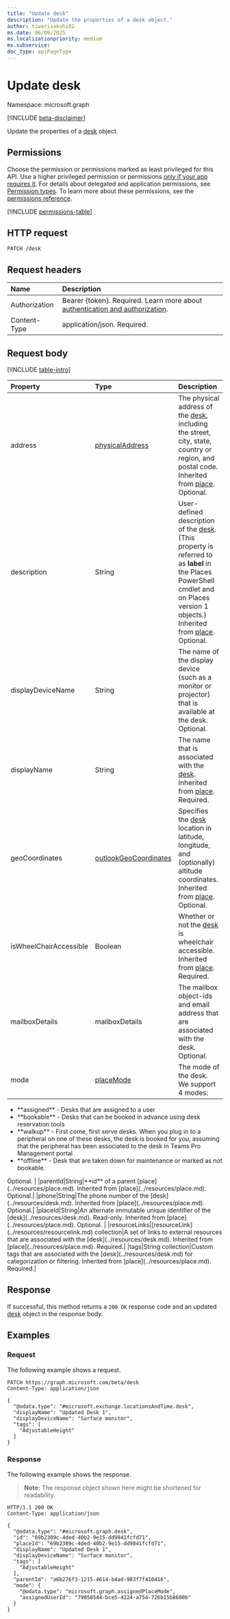 ```yaml
---
title: "Update desk"
description: "Update the properties of a desk object."
author: tiwarisakshi02
ms.date: 06/09/2025
ms.localizationpriority: medium
ms.subservice: 
doc_type: apiPageType
---
```


# Update desk

Namespace: microsoft.graph

[!INCLUDE [beta-disclaimer](../../includes/beta-disclaimer.md)]

Update the properties of a [desk](../resources/desk.md) object.

## Permissions

Choose the permission or permissions marked as least privileged for this API. Use a higher privileged permission or permissions [only if your app requires it](/graph/permissions-overview#best-practices-for-using-microsoft-graph-permissions). For details about delegated and application permissions, see [Permission types](/graph/permissions-overview#permission-types). To learn more about these permissions, see the [permissions reference](/graph/permissions-reference).

<!-- {
  "blockType": "permissions",
  "name": "desk-update-permissions"
}
-->
[!INCLUDE [permissions-table](../includes/permissions/desk-update-permissions.md)]

## HTTP request

<!-- {
  "blockType": "ignored"
}
-->
``` http
PATCH /desk
```

## Request headers

|Name|Description|
|:---|:---|
|Authorization|Bearer {token}. Required. Learn more about [authentication and authorization](/graph/auth/auth-concepts).|
|Content-Type|application/json. Required.|

## Request body

[!INCLUDE [table-intro](../../includes/update-property-table-intro.md)]

|Property|Type|Description|
|:---|:---|:---|
|address|[physicalAddress](../resources/physicaladdress.md)|The physical address of the [desk](../resources/desk.md), including the street, city, state, country or region, and postal code. Inherited from [place](../resources/place.md). Optional.|
|description |String |User-defined description of the [desk](../resources/desk.md). (This property is referred to as **label** in the Places PowerShell cmdlet and on Places version 1 objects.) Inherited from [place](../resources/place.md). Optional.|
|displayDeviceName |String |The name of the display device (such as a monitor or projector) that is available at the desk. Optional. |
|displayName|String|The name that is associated with the [desk](../resources/desk.md). Inherited from [place](../resources/place.md). Required.|
|geoCoordinates|[outlookGeoCoordinates](../resources/outlookgeocoordinates.md)|Specifies the [desk](../resources/desk.md) location in latitude, longitude, and (optionally) altitude coordinates. Inherited from [place](../resources/place.md). Optional.|
|isWheelChairAccessible|Boolean|Whether or not the [desk](../resources/desk.md) is wheelchair accessible. Inherited from [place](../resources/place.md). Required.|
|mailboxDetails |mailboxDetails |The mailbox object-ids and email address that are associated with the desk. Optional.|
|mode |[placeMode](../resources/placemode.md) |The mode of the desk. We support 4 modes:
<ul><li>**assigned** - Desks that are assigned to a user</li>
<li>**bookable** - Desks that can be booked in advance using desk reservation tools</li>
<li>**walkup** - First come, first serve desks. When you plug in to a peripheral on one of these desks, the desk is booked for you, assuming that the peripheral has been associated to the desk in Teams Pro Management portal</li>
<li>**offline** - Desk that are taken down for maintenance or marked as not bookable.</li></ul> Optional. |
|parentId|String|**id** of a parent [place](../resources/place.md). Inherited from [place](../resources/place.md). Optional.|
|phone|String|The phone number of the [desk](../resources/desk.md). Inherited from [place](../resources/place.md). Optional.|
|placeId|String|An alternate immutable unique identifier of the [desk](../resources/desk.md). Read-only. Inherited from [place](../resources/place.md). Optional. |
|resourceLinks|[resourceLink](../resources/resourcelink.md) collection|A set of links to external resources that are associated with the [desk](../resources/desk.md). Inherited from [place](../resources/place.md). Required.|
|tags|String collection|Custom tags that are associated with the [desk](../resources/desk.md) for categorization or filtering. Inherited from [place](../resources/place.md). Required.|

## Response

If successful, this method returns a `200 OK` response code and an updated [desk](../resources/desk.md) object in the response body.

## Examples

### Request

The following example shows a request.
<!-- {
  "blockType": "request",
  "name": "update_desk"
}
-->
``` http
PATCH https://graph.microsoft.com/beta/desk
Content-Type: application/json

{
  "@odata.type": "#microsoft.exchange.locationsAndTime.desk",
  "displayName": "Updated Desk 1",
  "displayDeviceName": "Surface monitor",
  "tags": [
    "AdjustableHeight"
  ]
}
```


### Response

The following example shows the response.
>**Note:** The response object shown here might be shortened for readability.
<!-- {
  "blockType": "response",
  "truncated": true,
  "@odata.type": "microsoft.graph.desk"
}
-->
``` http
HTTP/1.1 200 OK
Content-Type: application/json

{
  "@odata.type": "#microsoft.graph.desk",
  "id": "69b2309c-4ded-40b2-9e15-dd9841fcfd71",
  "placeId": "69b2309c-4ded-40b2-9e15-dd9841fcfd71",
  "displayName": "Updated Desk 1",
  "displayDeviceName": "Surface monitor",
  "tags": [
    "AdjustableHeight"
  ],
  "parentId": "a6b276f3-1215-4614-b4ad-983f7f410416",
  "mode": {
    "@odata.type": "microsoft.graph.assignedPlaceMode",
    "assignedUserId": "79058544-bce5-4224-a754-726b15b8600b"
  }
}
```

